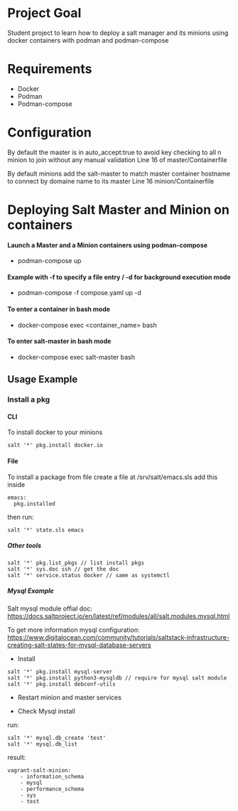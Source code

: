 # Project Goal

Student project to learn how to deploy a salt manager and its minions using
docker containers with podman and podman-compose

# Requirements

- Docker
- Podman
- Podman-compose

# Configuration

By default the master is in auto_accept:true to avoid key checking to all n
minion to join without any manual validation
Line 16 of master/Containerfile

By default minions add the salt-master to match master container hostname
to connect by domaine name to its master
Line 16 minion/Containerfile

# Deploying Salt Master and Minion on containers

#### Launch a Master and a Minion containers using podman-compose
- podman-compose up

#### Example with -f to specify a file entry / -d for background execution mode
- podman-compose -f compose.yaml up -d

#### To enter a container in bash mode
- docker-compose exec <container_name> bash

#### To enter salt-master in bash mode
- docker-compose exec salt-master bash

## Usage Example

### Install a pkg

#### CLI

To install docker to your minions
```
salt '*' pkg.install docker.io
```

#### File

To install a package from file create a file at /srv/salt/emacs.sls
add this inside
```
emacs:
  pkg.installed
```
then run:
```
salt '*' state.sls emacs
```

##### Other tools
```
salt '*' pkg.list_pkgs // list install pkgs
salt '*' sys.doc ssh // get the doc
salt '*' service.status docker // same as systemctl
```

##### Mysql Example

Salt mysql module offial doc:
https://docs.saltproject.io/en/latest/ref/modules/all/salt.modules.mysql.html

To get more information mysql configuration:
https://www.digitalocean.com/community/tutorials/saltstack-infrastructure-creating-salt-states-for-mysql-database-servers

- Install
```
salt '*' pkg.install mysql-server
salt '*' pkg.install python3-mysqldb // require for mysql salt module
salt '*' pkg.install debconf-utils
```

- Restart minion and master services

- Check Mysql install

run:
```
salt '*' mysql.db_create 'test'
salt '*' mysql.db_list
```

result:
```
vagrant-salt-minion:
    - information_schema
    - mysql
    - performance_schema
    - sys
    - test
```
